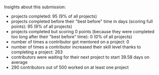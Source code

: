 Insights about this submission:

 - projects completed: 95 (9% of all projects)
 - projects completed before their "best before" time in days (scoring full points): 95 (9% of all projects)
 - projects completed but scoring 0 points (because they were completed too long after their "best before" time): 0 (0% of all projects)
 - number of times a contributor got mentored on a project: 0
 - number of times a contributor increased their skill level thanks to completing a project: 263
 - contributors were waiting for their next project to start 39.58 days on average
 - 290 contributors out of 500 worked on at least one project
